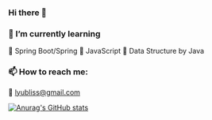### Hi there 👋

### 🌱 I’m currently learning
📌 Spring Boot/Spring
📌 JavaScript
📌 Data Structure by Java
### 📫 How to reach me:
📧 lyubliss@gmail.com

[![Anurag's GitHub stats](https://github-readme-stats.vercel.app/api?username=nanaeu)](https://github.com/anuraghazra/github-readme-stats)

<!--
**nanaeu/nanaeu** is a ✨ _special_ ✨ repository because its `README.md` (this file) appears on your GitHub profile.

Here are some ideas to get you started:

- 🔭 I’m currently working on ...
- 🌱 I’m currently learning
📌 Spring Boot/Spring
📌 JavaScript
📌 Data Structure by Java
- 👯 I’m looking to collaborate on ...
- 🤔 I’m looking for help with ...
- 💬 Ask me about ...
- 📫 How to reach me:
📧 lyubliss@gmail.com
- 😄 Pronouns: ...
- ⚡ Fun fact: ...
-->
